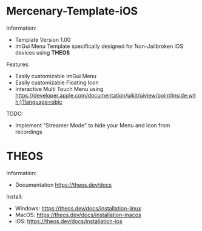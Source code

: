 # Mercenary-Template-iOS

Information:
- Template Version 1.00
- ImGui Menu Template specifically designed for Non-Jailbroken iOS devices using **THEOS**

Features:
- Easily customizable ImGui Menu
- Easily customizable Floating Icon
- Interactive Multi Touch Menu using https://developer.apple.com/documentation/uikit/uiview/point(inside:with:)?language=objc

TODO:
- Implement "Streamer Mode" to hide your Menu and Icon from recordings

# THEOS

Information:
- Documentation https://theos.dev/docs

Install:
- Windows: https://theos.dev/docs/installation-linux
- MacOS: https://theos.dev/docs/installation-macos
- iOS: https://theos.dev/docs/installation-ios

